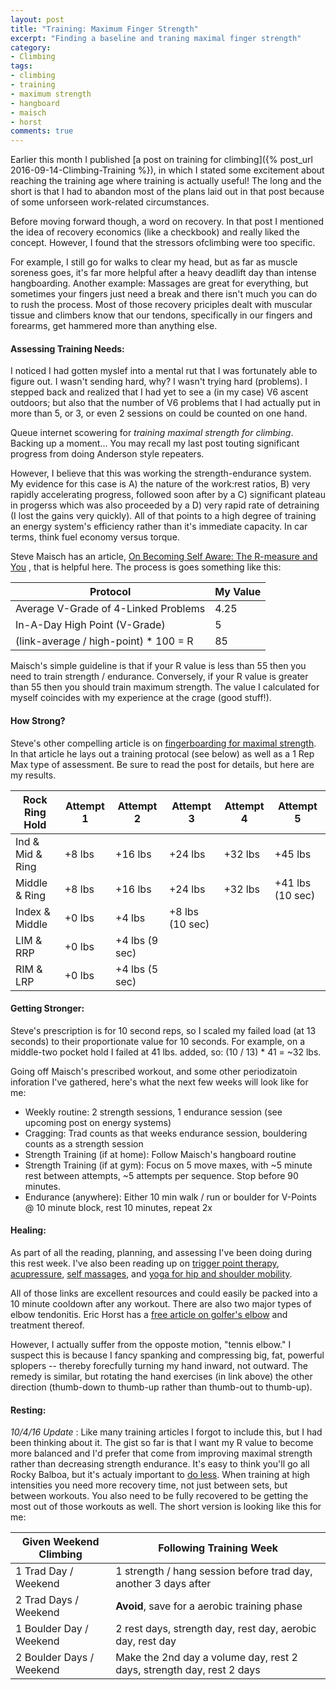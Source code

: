 ```yaml
---
layout: post
title: "Training: Maximum Finger Strength"
excerpt: "Finding a baseline and traning maximal finger strength"
category:
- Climbing
tags:
- climbing
- training
- maximum strength
- hangboard
- maisch
- horst
comments: true
---
```


Earlier this month I published [a post on training for climbing]({% post_url 2016-09-14-Climbing-Training %}), in which I stated some 
excitement about reaching the training age where training is actually useful!  The long and the short is that I had to abandon most of the 
plans laid out in that post because of some unforseen work-related circumstances.  

Before moving forward though, a word on recovery.  In that post I  mentioned the idea of recovery economics (like a checkbook) and really 
liked the concept.  However, I found that the stressors ofclimbing were too specific.

For example, I still go for walks to clear my head, but 
as far as muscle soreness goes, it's far more helpful after a heavy deadlift day than intense hangboarding.  Another example:  Massages are
great for everything, but sometimes your fingers just need a break and there isn't much you can do to rush the process.  Most of those recovery
priciples dealt with muscular tissue and climbers know that our tendons, specifically in our fingers and forearms, get hammered more than
anything else.

#### Assessing Training Needs:

I noticed I had gotten myslef into a mental rut that I was fortunately able to figure out.  I wasn't sending hard, why?  I wasn't trying hard 
(problems).  I stepped back and realized that I had yet to see a (in my case) V6 ascent outdoors; but also that the number of V6 problems that 
I had actually put in more than 5, or 3, or even 2 sessions on could be counted on one hand.

Queue internet scowering for *training maximal strength for climbing*.  Backing up a moment... You may recall my last post touting significant 
progress from doing Anderson style repeaters.

However, I believe that this was working the strength-endurance system.  My evidence for this 
case is A) the nature of the work:rest ratios, B) very rapidly accelerating progress, followed soon after by a C) significant plateau in 
progerss which was also proceeded by a D) very rapid rate of detraining (I lost the gains very quickly).  All of that points to a high degree 
of training an energy system's efficiency rather than it's immediate capacity.  In car terms, think fuel economy versus torque.

Steve Maisch has an article, [On Becoming Self Aware: The R-measure and You](http://www.stevemaischtraining.com/on-becoming-self-aware-the-r-measure-and-you.html)
, that is helpful here.  The process is goes something like this:

| Protocol                               | My Value | 
| -------------------------------------- | -------- |
| Average V-Grade of 4-Linked Problems   | 4.25     |
| In-A-Day High Point (V-Grade)          | 5        |
| (link-average / high-point) * 100 = R | 85       |

Maisch's simple guideline is that if your R value is less than 55 then you need to train strength / endurance.  Conversely, if your R value is
greater than 55 then you should train maximum strength.  The value I calculated for myself coincides with my experience at the crage (good stuff!).

#### How Strong?

Steve's other compelling article is on [fingerboarding for maximal strength](http://www.stevemaischtraining.com/fingerboarding-for-maximum-strength.html).
In that article he lays out a training protocal (see below) as well as a 1 Rep Max type of assessment.  Be sure to read the post for details, but
here are my results.

| Rock Ring Hold | Attempt 1 | Attempt 2 | Attempt 3 | Attempt 4 | Attempt 5 |
| -------------- | ----------| --------- | --------- | --------- | --------- |
| Ind & Mid & Ring | +8 lbs  | +16 lbs   | +24 lbs   | +32 lbs   | +45 lbs   |
| Middle & Ring  | +8 lbs    | +16 lbs   | +24 lbs   | +32 lbs   | +41 lbs (10 sec) |
| Index & Middle | +0 lbs    | +4 lbs    | +8 lbs (10 sec) |     |           |
| LIM & RRP      | +0 lbs    | +4 lbs (9 sec) |      |           |           |
| RIM & LRP      | +0 lbs    | +4 lbs (5 sec) |      |           |           |

#### Getting Stronger:

Steve's prescription is for 10 second reps, so I scaled my failed load (at 13 seconds) to their proportionate value for 10 seconds.  For example,
on a middle-two pocket hold I failed at 41 lbs. added, so: (10 / 13) * 41 = ~32  lbs.

Going off Maisch's prescribed workout, and some other periodizatoin inforation I've gathered, here's what the next few weeks will look like for me:

- Weekly routine: 2 strength sessions, 1 endurance session (see upcoming post on energy systems)
- Cragging:  Trad counts as that weeks endurance session, bouldering counts as a strength session
- Strength Training (if at home): Follow Maisch's hangboard routine
- Strength Training (if at gym): Focus on 5 move maxes, with ~5 minute rest between attempts, ~5 attempts per sequence.  Stop before 90 minutes.
- Endurance (anywhere): Either 10 min walk / run or boulder for V-Points @ 10 minute block, rest 10 minutes, repeat 2x

#### Healing:

As part of all the reading, planning, and assessing I've been doing during this rest week.  I've also been reading up on [trigger point therapy](https://www.painscience.com/tutorials/trigger-points.php),
 [acupressure](https://en.wikipedia.org/wiki/Acupressure), [self massages](http://www.climbing.com/skills/recover-faster-how-to-perform-a-healing-self-massage/),
 and [yoga for hip and shoulder mobility](https://breakingmuscle.com/video/7-minute-hip-and-shoulder-opening-yoga-flow-video).
 
All of those links are excellent resources and could easily be packed into a 10 minute cooldown after any workout.  There are also two major types
of elbow tendonitis.  Eric Horst has a [free article on golfer's elbow](http://nicros.com/training/treating-climbers-elbow-medial-epicondylitis/)
and treatment thereof.  

However, I actually suffer from the opposte motion, "tennis elbow."  I suspect this is because I fancy spanking and compressing
big, fat, powerful splopers -- thereby forecfully turning my hand inward, not outward.  The remedy is similar, but rotating the hand exercises (in link above)
the other direction (thumb-down to thumb-up rather than thumb-out to thumb-up).

#### Resting:

*10/4/16 Update* : Like many training articles I forgot to include this, but I had been thinking about it.  The gist so far is that I want my R value to become
more balanced and I'd prefer that come from improving maximal strength rather than decreasing strength endurance.  It's easy to think you'll go all Rocky Balboa,
 but it's actualy important to [do less](http://www.climbstrong.com/articles/20160427_1).  When training at high intensities you need more recovery time, not
just between sets, but between workouts.  You also need to be fully recovered to be getting the most out of those workouts as well.  The short version is looking
like this for me:

| Given Weekend Climbing   | Following Training Week |
| ------------------------ | ----------------------- |
| 1 Trad Day / Weekend     | 1 strength / hang session before trad day, another 3 days after |
| 2 Trad Days / Weekend    | **Avoid**, save for a aerobic training phase |
| 1 Boulder Day / Weekend  | 2 rest days, strength day, rest day, aerobic day, rest day |
| 2 Boulder Days / Weekend | Make the 2nd day a volume day, rest 2 days, strength day, rest 2 days |
